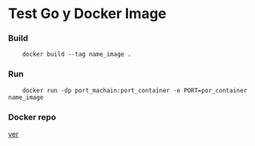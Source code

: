 # Test Go y Docker Image


### Build
~~~
    docker build --tag name_image .
~~~

### Run

~~~
    docker run -dp port_machain:port_container -e PORT=por_container name_image
~~~

### Docker repo

[ver](https://hub.docker.com/r/jsanchez0/go-docker-test)